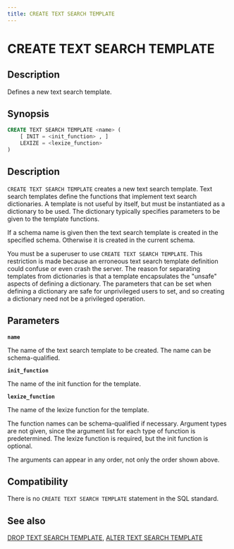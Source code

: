 ```yaml
---
title: CREATE TEXT SEARCH TEMPLATE
---
```


# CREATE TEXT SEARCH TEMPLATE

## Description

Defines a new text search template.

## Synopsis

```sql
CREATE TEXT SEARCH TEMPLATE <name> (
    [ INIT = <init_function> , ]
    LEXIZE = <lexize_function>
)
```

## Description

`CREATE TEXT SEARCH TEMPLATE` creates a new text search template. Text search templates define the functions that implement text search dictionaries. A template is not useful by itself, but must be instantiated as a dictionary to be used. The dictionary typically specifies parameters to be given to the template functions.

If a schema name is given then the text search template is created in the specified schema. Otherwise it is created in the current schema.

You must be a superuser to use `CREATE TEXT SEARCH TEMPLATE`. This restriction is made because an erroneous text search template definition could confuse or even crash the server. The reason for separating templates from dictionaries is that a template encapsulates the "unsafe" aspects of defining a dictionary. The parameters that can be set when defining a dictionary are safe for unprivileged users to set, and so creating a dictionary need not be a privileged operation.

## Parameters

**`name`**

The name of the text search template to be created. The name can be schema-qualified.

**`init_function`**

The name of the init function for the template.

**`lexize_function`**

The name of the lexize function for the template.

The function names can be schema-qualified if necessary. Argument types are not given, since the argument list for each type of function is predetermined. The lexize function is required, but the init function is optional.

The arguments can appear in any order, not only the order shown above.

## Compatibility

There is no `CREATE TEXT SEARCH TEMPLATE` statement in the SQL standard.

## See also

[DROP TEXT SEARCH TEMPLATE](/docs/sql-stmts/sql-stmt-drop-text-search-template.md), [ALTER TEXT SEARCH TEMPLATE](/docs/sql-stmts/sql-stmt-alter-text-search-template.md)
